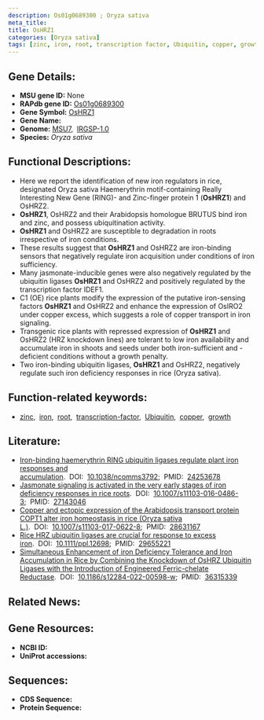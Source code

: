 ```yaml
---
description: Os01g0689300 ; Oryza sativa
meta_title:
title: OsHRZ1
categories: [Oryza sativa]
tags: [zinc, iron, root, transcription factor, Ubiquitin, copper, growth]
---
```


## Gene Details:
- **MSU gene ID:** None  
- **RAPdb gene ID:** [Os01g0689300](https://rapdb.dna.affrc.go.jp/locus/?name=Os01g0689300)  
- **Gene Symbol:** <u>OsHRZ1</u>
- **Gene Name:**
- **Genome:**  [MSU7](http://rice.uga.edu/),&nbsp;&nbsp;[IRGSP-1.0](https://rapdb.dna.affrc.go.jp/download/irgsp1.html)
- **Species:** *Oryza sativa*

## Functional Descriptions:
   - Here we report the identification of new iron regulators in rice, designated Oryza sativa Haemerythrin motif-containing Really Interesting New Gene (RING)- and Zinc-finger protein 1 (**OsHRZ1**) and OsHRZ2.
   - **OsHRZ1**, OsHRZ2 and their Arabidopsis homologue BRUTUS bind iron and zinc, and possess ubiquitination activity.
   - **OsHRZ1** and OsHRZ2 are susceptible to degradation in roots irrespective of iron conditions.
   - These results suggest that **OsHRZ1** and OsHRZ2 are iron-binding sensors that negatively regulate iron acquisition under conditions of iron sufficiency.
   - Many jasmonate-inducible genes were also negatively regulated by the ubiquitin ligases **OsHRZ1** and OsHRZ2 and positively regulated by the transcription factor IDEF1.
   - C1 (OE) rice plants modify the expression of the putative iron-sensing factors **OsHRZ1** and OsHRZ2 and enhance the expression of OsIRO2 under copper excess, which suggests a role of copper transport in iron signaling.
   - Transgenic rice plants with repressed expression of **OsHRZ1** and OsHRZ2 (HRZ knockdown lines) are tolerant to low iron availability and accumulate iron in shoots and seeds under both iron-sufficient and -deficient conditions without a growth penalty.
   - Two iron-binding ubiquitin ligases, **OsHRZ1** and OsHRZ2, negatively regulate such iron deficiency responses in rice (Oryza sativa).

## Function-related keywords:
   - [zinc](/tags/zinc/),&nbsp;&nbsp;[iron](/tags/iron/),&nbsp;&nbsp;[root](/tags/root/),&nbsp;&nbsp;[transcription-factor](/tags/transcription-factor/),&nbsp;&nbsp;[Ubiquitin](/tags/Ubiquitin/),&nbsp;&nbsp;[copper](/tags/copper/),&nbsp;&nbsp;[growth](/tags/growth/)

## Literature:
   - [Iron-binding haemerythrin RING ubiquitin ligases regulate plant iron responses and accumulation](https://www.doi.org/10.1038/ncomms3792).&nbsp;&nbsp;DOI:&nbsp;&nbsp;[10.1038/ncomms3792](https://www.doi.org/10.1038/ncomms3792);&nbsp;&nbsp;PMID:&nbsp;&nbsp;[24253678](https://pubmed.ncbi.nlm.nih.gov/24253678/)
   - [Jasmonate signaling is activated in the very early stages of iron deficiency responses in rice roots](https://www.doi.org/10.1007/s11103-016-0486-3).&nbsp;&nbsp;DOI:&nbsp;&nbsp;[10.1007/s11103-016-0486-3](https://www.doi.org/10.1007/s11103-016-0486-3);&nbsp;&nbsp;PMID:&nbsp;&nbsp;[27143046](https://pubmed.ncbi.nlm.nih.gov/27143046/)
   - [Copper and ectopic expression of the Arabidopsis transport protein COPT1 alter iron homeostasis in rice (Oryza sativa L.)](https://www.doi.org/10.1007/s11103-017-0622-8).&nbsp;&nbsp;DOI:&nbsp;&nbsp;[10.1007/s11103-017-0622-8](https://www.doi.org/10.1007/s11103-017-0622-8);&nbsp;&nbsp;PMID:&nbsp;&nbsp;[28631167](https://pubmed.ncbi.nlm.nih.gov/28631167/)
   - [Rice HRZ ubiquitin ligases are crucial for response to excess iron](https://www.doi.org/10.1111/ppl.12698).&nbsp;&nbsp;DOI:&nbsp;&nbsp;[10.1111/ppl.12698](https://www.doi.org/10.1111/ppl.12698);&nbsp;&nbsp;PMID:&nbsp;&nbsp;[29655221](https://pubmed.ncbi.nlm.nih.gov/29655221/)
   - [Simultaneous Enhancement of iron Deficiency Tolerance and Iron Accumulation in Rice by Combining the Knockdown of OsHRZ Ubiquitin Ligases with the Introduction of Engineered Ferric-chelate Reductase](https://www.doi.org/10.1186/s12284-022-00598-w).&nbsp;&nbsp;DOI:&nbsp;&nbsp;[10.1186/s12284-022-00598-w](https://www.doi.org/10.1186/s12284-022-00598-w);&nbsp;&nbsp;PMID:&nbsp;&nbsp;[36315339](https://pubmed.ncbi.nlm.nih.gov/36315339/)

## Related News:

## Gene Resources:
- **NCBI ID:**  []()
- **UniProt accessions:** [](https://www.uniprot.org/uniprotkb//entry)

## Sequences:
- **CDS Sequence:**
- **Protein Sequence:**
